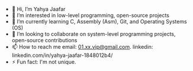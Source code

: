 - 👋 Hi, I’m Yahya Jaafar
- 👀 I’m interested in low-level programming, open-source projects
- 🌱 I’m currently learning C, Assembly (Asm), Git, and Operating Systems (OS)
- 💞️ I’m looking to collaborate on system-level programming projects, open-source contributions
- 📫 How to reach me
  email: 01.xx.vip@gmail.com.
  linkedin: linkedin.com/in/yahya-jaafar-1848012b4/
- ⚡ Fun fact: I'm not unique.

<!---
N0ViP/N0ViP is a ✨ special ✨ repository because its `README.md` (this file) appears on your GitHub profile.
You can click the Preview link to take a look at your changes.
--->
